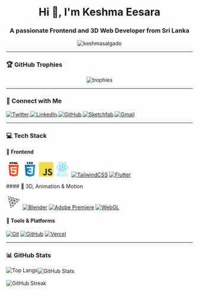 <h1 align="center">Hi 👋, I'm Keshma Eesara</h1>
<h3 align="center">A passionate Frontend and 3D Web Developer from Sri Lanka</h3>

<p align="center">
  <img src="https://komarev.com/ghpvc/?username=keshmasalgado&label=Profile%20views&color=0e75b6&style=flat" alt="keshmasalgado" />
</p>

---

### 🏆 GitHub Trophies

<p align="center">
  <img src="https://github-profile-trophy.vercel.app/?username=keshmasalgado&theme=dracula&no-frame=true&margin-w=15" alt="trophies" />
</p>

---

### 🔗 Connect with Me

<p align="left">
  <a href="https://twitter.com/keshma_salgado" target="blank">
    <img align="center" src="https://raw.githubusercontent.com/rahuldkjain/github-profile-readme-generator/master/src/images/icons/Social/twitter.svg" alt="Twitter" height="30" width="40" />
  </a>
  <a href="https://www.linkedin.com/in/keshma-salgado-6541932a8" target="blank">
    <img align="center" src="https://cdn.jsdelivr.net/gh/devicons/devicon/icons/linkedin/linkedin-original.svg" alt="LinkedIn" height="30" width="40" />
  </a>
  <a href="https://github.com/keshmasalgado" target="blank">
    <img align="center" src="https://cdn.jsdelivr.net/gh/devicons/devicon/icons/github/github-original.svg" alt="GitHub" height="30" width="40" />
  </a>
  <a href="https://sketchfab.com/keshmasalgado11/models" target="blank">
    <img align="center" src="https://cdn-icons-png.flaticon.com/512/5968/5968342.png" alt="Sketchfab" height="30" width="40" />
  </a>
  <a href="mailto:keshmasalgado11@gmail.com" target="blank">
    <img align="center" src="https://cdn-icons-png.flaticon.com/512/281/281769.png" alt="Gmail" height="30" width="40" />
  </a>
</p>

---

### 💻 Tech Stack

#### 🎨 Frontend
<p align="left">
  <a href="https://developer.mozilla.org/en-US/docs/Web/HTML" target="_blank"><img src="https://raw.githubusercontent.com/devicons/devicon/master/icons/html5/html5-original-wordmark.svg" width="40" height="40" alt="HTML" /></a>
  <a href="https://developer.mozilla.org/en-US/docs/Web/CSS" target="_blank"><img src="https://raw.githubusercontent.com/devicons/devicon/master/icons/css3/css3-original-wordmark.svg" width="40" height="40" alt="CSS" /></a>
  <a href="https://developer.mozilla.org/en-US/docs/Web/JavaScript" target="_blank"><img src="https://raw.githubusercontent.com/devicons/devicon/master/icons/javascript/javascript-original.svg" width="40" height="40" alt="JavaScript" /></a>
  <a href="https://reactjs.org/" target="_blank"><img src="https://raw.githubusercontent.com/devicons/devicon/master/icons/react/react-original-wordmark.svg" width="40" height="40" alt="React" /></a>
  <a href="https://tailwindcss.com/" target="_blank"><img src="https://www.vectorlogo.zone/logos/tailwindcss/tailwindcss-icon.svg" width="40" height="40" alt="TailwindCSS" /></a>
  <a href="https://flutter.dev/" target="_blank"><img src="https://www.vectorlogo.zone/logos/flutterio/flutterio-icon.svg" width="40" height="40" alt="Flutter" /></a>
</p>
#### 🧠 3D, Animation & Motion
<p align="left">
  <a href="https://threejs.org/" target="_blank"><img src="https://raw.githubusercontent.com/devicons/devicon/master/icons/threejs/threejs-original.svg" width="40" height="40" alt="Three.js" /></a>
  <a href="https://www.blender.org/" target="_blank"><img src="https://cdn.jsdelivr.net/gh/devicons/devicon/icons/blender/blender-original.svg" width="40" height="40" alt="Blender" /></a>
  <a href="https://www.adobe.com/products/premiere.html" target="_blank"><img src="https://upload.wikimedia.org/wikipedia/commons/4/4f/Adobe_Premiere_Pro_Logo.svg" width="40" height="40" alt="Adobe Premiere" /></a>
  <a href="https://get.webgl.org/" target="_blank"><img src="https://upload.wikimedia.org/wikipedia/commons/2/22/WebGL_Logo.svg" width="60" height="40" alt="WebGL" /></a>
</p>

#### 🔧 Tools & Platforms
<p align="left">
  <a href="https://git-scm.com/" target="_blank"><img src="https://www.vectorlogo.zone/logos/git-scm/git-scm-icon.svg" width="40" height="40" alt="Git" /></a>
  <a href="https://github.com/" target="_blank"><img src="https://cdn-icons-png.flaticon.com/512/733/733553.png" width="40" height="40" alt="GitHub" /></a>
  <a href="https://vercel.com/" target="_blank"><img src="https://www.svgrepo.com/show/327408/logo-vercel.svg" width="40" height="40" alt="Vercel" /></a>
</p>

---

### 📊 GitHub Stats

<p>
  <img align="left" src="https://github-readme-stats.vercel.app/api/top-langs?username=keshmasalgado&show_icons=true&locale=en&layout=compact&theme=tokyonight" alt="Top Langs" />
</p>

<p>
  <img align="center" src="https://github-readme-stats.vercel.app/api?username=keshmasalgado&show_icons=true&locale=en&theme=tokyonight" alt="GitHub Stats" />
</p>

<p>
  <img align="center" src="https://github-readme-streak-stats.herokuapp.com/?user=keshmasalgado&theme=tokyonight" alt="GitHub Streak" />
</p>
